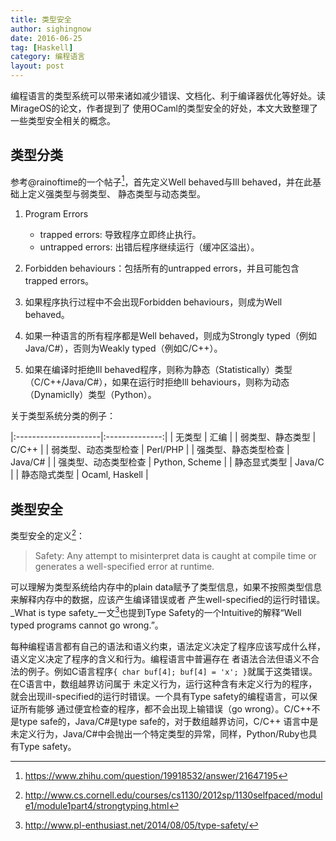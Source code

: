 ```yaml
---
title: 类型安全
author: sighingnow
date: 2016-06-25
tag: [Haskell]
category: 编程语言
layout: post
---
```


编程语言的类型系统可以带来诸如减少错误、文档化、利于编译器优化等好处。读MirageOS的论文，作者提到了
使用OCaml的类型安全的好处，本文大致整理了一些类型安全相关的概念。

<!--more-->

类型分类
--------

参考@rainoftime的一个帖子[^1]，首先定义Well behaved与Ill behaved，并在此基础上定义强类型与弱类型、
静态类型与动态类型。

1. Program Errors

    + trapped errors: 导致程序立即终止执行。
    + untrapped errors: 出错后程序继续运行（缓冲区溢出）。

2. Forbidden behaviours：包括所有的untrapped errors，并且可能包含trapped errors。
3. 如果程序执行过程中不会出现Forbidden behaviours，则成为Well behaved。
4. 如果一种语言的所有程序都是Well behaved，则成为Strongly typed（例如Java/C#），否则为Weakly typed（例如C/C++）。
5. 如果在编译时拒绝Ill behaved程序，则称为静态（Statistically）类型（C/C++/Java/C#），如果在运行时拒绝Ill behaviours，则称为动态（Dynamiclly）类型（Python）。

关于类型系统分类的例子：

|:---------------------|:--------------:|
| 无类型               | 汇编           |
| 弱类型、静态类型     | C/C++          |
| 弱类型、动态类型检查 | Perl/PHP       |
| 强类型、静态类型检查 | Java/C#        |
| 强类型、动态类型检查 | Python, Scheme |
| 静态显式类型         | Java/C         |
| 静态隐式类型         | Ocaml, Haskell |

类型安全
-------

类型安全的定义[^2]：

> Safety: Any attempt to misinterpret data is caught at compile time or generates a well-specified error at runtime.

可以理解为类型系统给内存中的plain data赋予了类型信息，如果不按照类型信息来解释内存中的数据，应该产生编译错误或者
产生well-specified的运行时错误。_What is type safety_一文[^3]也提到Type Safety的一个Intuitive的解释“Well typed programs
cannot go wrong.”。

每种编程语言都有自己的语法和语义约束，语法定义决定了程序应该写成什么样，语义定义决定了程序的含义和行为。编程语言中普遍存在
者语法合法但语义不合法的例子。例如C语言程序`{ char buf[4]; buf[4] = 'x'; }`就属于这类错误。在C语言中，数组越界访问属于
未定义行为，运行这种含有未定义行为的程序，就会出现ill-specified的运行时错误。一个具有Type safety的编程语言，可以保证所有能够
通过便宜检查的程序，都不会出现上输错误（go wrong）。C/C++不是type safe的，Java/C#是type safe的，对于数组越界访问，C/C++
语言中是未定义行为，Java/C#中会抛出一个特定类型的异常，同样，Python/Ruby也具有Type safety。


[^1]: https://www.zhihu.com/question/19918532/answer/21647195
[^2]: http://www.cs.cornell.edu/courses/cs1130/2012sp/1130selfpaced/module1/module1part4/strongtyping.html
[^3]: http://www.pl-enthusiast.net/2014/08/05/type-safety/
